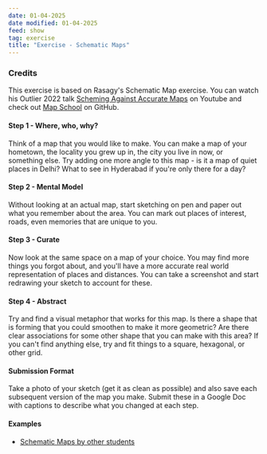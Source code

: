 ```yaml
---
date: 01-04-2025
date modified: 01-04-2025
feed: show
tag: exercise
title: "Exercise - Schematic Maps"
---
```


### Credits

This exercise is based on Rasagy's Schematic Map exercise. You can watch his Outlier 2022 talk [Scheming Against Accurate Maps](https://www.youtube.com/watch?v=4wPYzYMpJLc) on Youtube and check out [Map School](https://github.com/mapschool) on GitHub.

#### Step 1 - Where, who, why?

Think of a map that you would like to make. You can make a map of your hometown, the locality you grew up in, the city you live in now, or something else. Try adding one more angle to this map - is it a map of quiet places in Delhi? What to see in Hyderabad if you're only there for a day?

#### Step 2 - Mental Model

Without looking at an actual map, start sketching on pen and paper out what you remember about the area. You can mark out places of interest, roads, even memories that are unique to you.

#### Step 3 - Curate

Now look at the same space on a map of your choice. You may find more things you forgot about, and you'll have a more accurate real world representation of places and distances. You can take a screenshot and start redrawing your sketch to account for these.

#### Step 4 - Abstract

Try and find a visual metaphor that works for this map. Is there a shape that is forming that you could smoothen to make it more geometric? Are there clear associations for some other shape that you can make with this area? If you can't find anything else, try and fit things to a square, hexagonal, or other grid.

#### Submission Format

Take a photo of your sketch (get it as clean as possible) and also save each subsequent version of the map you make. Submit these in a Google Doc with captions to describe what you changed at each step.

#### Examples
- [Schematic Maps by other students](https://github.com/mapschool/course/issues?q=label%3A%22Schematic%20Map%22%20)
